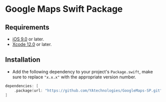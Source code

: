 # Google Maps Swift Package

## Requirements
* [iOS 9.0](https://wikipedia.org/wiki/IOS_9) or later.
* [Xcode 12.0](https://developer.apple.com/xcode) or later.

## Installation
- Add the following dependency to your project's `Package.swift`, make sure to replace `"x.x.x"` with the appropriate version number.

```swift
dependencies: [
    .package(url: "https://github.com/YAtechnologies/GoogleMaps-SP.git", .upToNextMinor(from: "x.x.x"))
]
```
